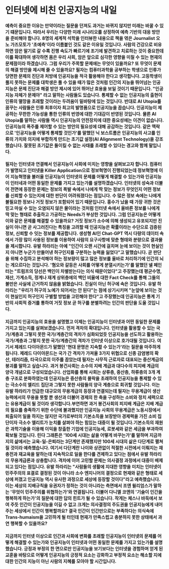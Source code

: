 # 인터넷에 비친 인공지능의 내일

#### 예측이 중요한 이유는 만약이라는 질문을 던져도 과거는 바뀌지 않지만 미래는 바꿀 수 있기 떄문입니다. 따라서 우리는 다양한 미래 시나리오를 상정하여 예측 기반의 대응 방안을 준비해야 합니다. 8명의 세계적 석학을 인터뷰한 내용으로 책을 엮은 Journalist 오노 가즈모토가 '초예측'이라 이름붙인 것도 같은 이유일 것입니다. 사람의 건강으로 비유하면 암은 말기로 갈 수록 진행 속도가 빠르기에 조기에 발견하고 치료하는 것이 중요한데 이를 확대하여 생각하면 몸은 우리 사회, 암은 앞으로 심각한 영향을 미칠 수 있는 현재의 문제점이라 하겠습니다. 그럼 우리가 주목할 문제에는 무엇이 있을까요? 또 무엇이 문제의 해결 방안을 제시해 줄 수 있을까요? 필자는 컴퓨터과학을 공부하는 학생으로 인류가 당면한 문제의 진단과 처방에 인공지능을 적극 활용해야 한다고 생각합니다. 고등학생이 풀지 못하는 문제를 대학생은 풀 수 있을 때가 많은 것처럼 인간의 지능을 뛰어넘는 인공지능은 문제 진단과 해결 방안 제시에 있어 뛰어난 효용을 보일 것이기 때문입니다. "인공지능 자체가 문제야" 라고 말하는 사람들도 있습니다. 통제할 수 없는 인공지능의 출현이 인류의 멸망을 초래할 것이라는 두려움이 밑바탕에 있는 것입니다. 반대로 AI Utopia를 꿈꾸는 사람들은 인류 최후이자 최고의 발명품으로 인공지능을 꼽습니다. 인공지능이 제공하는 무한한 가능성을 통한 인류의 번영에 대한 기대감이 반영된 것입니다. 물론 AI Utopia를 말하는 사람들 역시 인공지능의 안전장치에 대한 중요성에는 이견이 없습니다. 인공지능의 폭주를 제어할 수 있는 방안의 필요성에 대해 공감하는 것입니다. 같은 맥락으로 '인공지능을 어떻게 통제할 것인가'를 말했던 닉 보스트롬은 인공지능의 사고를 인류의 가치와 의지에 부합하게 만드는 초기값 설정(AI Alignment Technology)을 강조했습니다. 잘못된 초기값은 돌이킬 수 없는 사태를 초래할 수 있다는 경고와 함께 말입니다.
#### 필자는 인터넷과 연결해서 인공지능이 사회에 미치는 영향을 살펴보고자 합니다. 컴퓨터가 발명되고 인터넷을 Killer Application으로 정보혁명이 진행되었는데 정보혁명에 이어 지능혁명을 불러올 인공지능이 인터넷의 문제를 어떻게 해결할 수 있는가와 인공지능이 인터네과 어떤 동일한 문제를 가지고 있는가를 설명하겠습니다. 인터넷의 성숙과 더불어 전면에 등장한 문제는 정보의 폭발 속에서 나에게 딱 맞는 정보가 무엇인지 어떤 정보를 신뢰할 수 있는지에 대한 판단이 어려워졌다는 점입니다. 수 많은 정보 속에는 나에게 불필요한 정보나 거짓 정보가 포함되어 있기 때문입니다. 홍수가 났을 때 가장 귀한 것은 믿고 마실 수 있는 오염되지 않은 물이라는 것처럼 인터넷 속에서 올바른 정보를 나에게 딱 맞는 형태로 추출하고 가공하는 Needs가 부상한 것입니다. 그럼 인공지능은 어떻게 이와 같은 문제를 해결할 수 있을까요? 거짓 정보가 소수에 의해 생성되고 유포되지만 진실이 아니면 곧 사그러진다는 특징을 고려할 때 인공지능은 확률이라는 수단으로 검증된 정보, 신뢰할 수 잇는 정보를 제공합니다. 생성형 AI인 Chat-GPT 역시 다량의 데이터 속에서 가장 많이 사용된 정보를 이용하여 사람의 요구사항에 맞춘 형태와 분량으로 결과물을 제시합니다. 유발 하라리는 아예 "인간이 오랜 시간에 걸치며 눈에 보이는 것이 현실인지 아니면 누군가 만들어낸 허구인지를 구분하는 능력을 잃었다"고 말했습니다. 곧 판단을 위해 수집하고 분석해야 하는 정보량이 많고 많은 정보를 올바로 처리하기에 인간의 뇌는 게으르다는 것입니다. '혐오와 갈등은 사회를 어떻게 분열시키는가'를 말했던 넬 페인터는 "트럼프의 당선은 백인이 차별받는다는 의식 때문이었다"고 주장했는데 평균수명, 재산, 가계소득, 정계나 재계 상위층에의 백인 비율에 대한 Fact Check를 통해 그들의 불만은 사실에 근거하지 않음을 밝혔습니다. 진실이 아닌 허구에 속은 것입니다. 유발 하라리는 "우리가 허구의 노예가 되어서는 안 된다"는 점에 상기시키며 "눈앞에 보이는 것이 현실인지 허구인지 구별할 방법을 고민해야 한다"고 주장했는데 인공지능은 통계 기반의 사회적 증거를 통하여 거짓 정보 곧 허구를 분별하려는 인간의 판단을 도울 것입니다.
#### 지금까지 인공지능의 효용을 설명했고 이제는 인공지능이 인터넷과 어떤 동일한 문제를 가지고 있는지를 살펴보겠습니다. 먼저 격차의 확대입니다. 인터넷을 활용할 수 있는 국가/계층과 그렇지 못한 국가/계층간의 격차가 심화되었듯 인공지능을 선도하고 활용하는 국가/계층과 그렇지 못한 국가/계층간의 격차가 인터넷 이상으로 호가대될 것입니다. 여기서 제레드 다이아몬드가 말했던 '현대 문명은 지속할 수 있는가'라는 질문을 마주하게 됩니다. 제레드 다이아몬드는 국가 간 격차가 가져올 3가지 위협으로 신종 감염병의 확산, 테러리즘, 타국으로의 이주를 꼽았는데 필자는 사무직 근로자로 대표되는 중산계급의 붕괴를 말하고 싶습니다. 과거 봉건사회는 소수의 지배 계급과 대다수의 피지배 계급의 양극 개념으로 구성되었습니다. 산업화를 통해 사회는 상류층, 중산층, 하류층의 3개 계층 구조로 분화하였는데 인공지능은 중산층의 몰락을 초래하여 인공지능을 통제할 수 있는 극소수의 엘리드 집단과 그렇지 못한 사람들의 양극 계층으로 회귀할 것입니다. 이는 유발 하라리가 언급한 대규모의 무용게급의 등장과 연결되는데 필자는 무용계급이 생산능력에서의 무용을 뜻할 뿐 생산과 더불어 경제의 한 축을 구성하는 소비와 정치 세력으로는 유용계급이 될 것이라 생각합니다.부연하면 과거 봉건사회의 피지배 계급은 지배 계급의 필요를 충족하기 위한 수단에 불과했지만 인공지능 사회의 무용계급은 노동시장에서 퇴출되어 일을 하지는 않지만 국가로부터의 기본소득을 보장받아 경제력을 가진 소비 집단이자 극소수 엘리트가 눈치를 살펴야 하는 힘있는 대중이 될 것입니다.기본소득의 재원은 과학기술을 이용해 이익을 창출한 기업에 인공지능세, 로봇세와 같은 세금을 부과하여 확보될 것입니다. 린다 그래튼은 '100세 시대는 삶을 어떻게 바꾸는가'를 말하며 지금까지의 삶에서는 교육-일-은퇴라는 3단계만 존재했지만 100세 시대의 삶은 다단계로 펼쳐질 것이라 예측했습니다. 여기서 다단계란 나이와 상관없이 적절한 시전에서 이뤄지는 재충전과 재교육을 말하는데 지속적으로 일을 한다를 견제하고 있다는 점에서 유발 하라리의 무용게급론과 상충합니다. 격차에 이어 고민할 문제는 의사결정 과정에서 대중이 배제되고 있다는 점입니다. 유발 하라리는 "사람들의 생활에 지대한 영향을 미치는 인터넷이 민주주의의 표결로 결정된 것이 아니라 소수 엔지니어의 결정으로 현재와 같은 형태로 세상에 퍼졌고 인공지능 역시 유사한 과정으로 세상에 등장할 것이다"라고 예측했습니다.이는 세상의 지배규칙을 유권자가 정하는 것이 아니라는 측면에서 조엔 윌리엄스가 말하는 '무엇이 민주주의를 위협하는가'와 연결됩니다. 더불어 다니엘 코앤의 '기술이 인간을 행복하게 하는가'의 질문에 대한 답의 힌트가 될 수 있습니다. 작게는 체스나 바둑에서 보여 주듯 인간이 인공지능을 이길 수 없고 크게는 의사결정의 주도권을 인공지능에게 내어 주는 세상에서 인간이 행복할까요? 결국 인간이 인간만으로는 부족하다는 의식속에 Trans-humaism을 고민하게 될 터인데 현재가 만족스럽고 충분하지 못한 상태에서 과연 행복할 수 있을까요?
#### 지금까지 인터넷 이상으로 인간과 사회에 변화를 초래할 인공지능이 인터넷의 문제를 어떻게 해결할 수 있는가와 인공지능이 인터넷과 어떤 동일한 문제를 가지고 있는가를 설명했습니다. 긍정과 부정의 한 면으로만 인공지능을 보기보다는 인터넷을 경험하며 얻게 된 교훈을 바탕으로 어떻게 인공지능의 긍정적 요소는 강화하고 부정적 요소는 해소할 지에 대한 인간의 지능이 아닌 사람의 지혜를 모아야 할 시간입니다.

